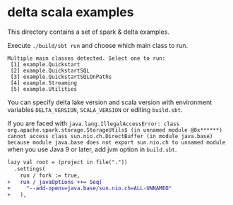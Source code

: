 # delta scala examples

This directory contains a set of spark & delta examples.

Execute `./build/sbt run` and choose which main class to run.

```
Multiple main classes detected. Select one to run:
 [1] example.Quickstart
 [2] example.QuickstartSQL
 [3] example.QuickstartSQLOnPaths
 [4] example.Streaming
 [5] example.Utilities
```

You can specify delta lake version and scala version with environment variables `DELTA_VERSION`, `SCALA_VERSION` or editing `build.sbt`.

If you are faced with `java.lang.IllegalAccessError: class org.apache.spark.storage.StorageUtils$ (in unnamed module @0x******) cannot access class sun.nio.ch.DirectBuffer (in module java.base) because module java.base does not export sun.nio.ch to unnamed module` when you use Java 9 or later, add jvm option in `build.sbt`.

```diff
lazy val root = (project in file("."))
  .settings(
    run / fork := true,
+   run / javaOptions ++= Seq(
+     "--add-opens=java.base/sun.nio.ch=ALL-UNNAMED"
+   ),
```
